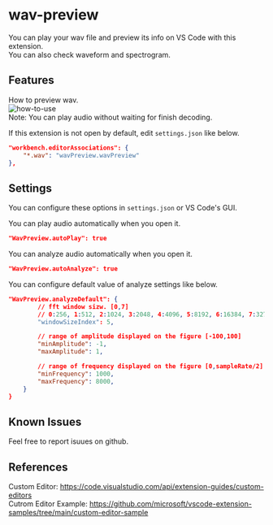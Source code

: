 # wav-preview 

You can play your wav file and preview its info on VS Code with this extension.  
You can also check waveform and spectrogram.  

## Features

How to preview wav.  
![how-to-use](https://github.com/sukumo28/wav-preview/blob/main/images/how-to-use.gif?raw=true)  
Note: You can play audio without waiting for finish decoding.

If this extension is not open by default, edit `settings.json` like below.  
```json
"workbench.editorAssociations": {
    "*.wav": "wavPreview.wavPreview"
},
```

## Settings  
You can configure these options in `settings.json` or VS Code's GUI.  

You can play audio automatically when you open it.  
```json
"WavPreview.autoPlay": true
```

You can analyze audio automatically when you open it.   
```json
"WavPreview.autoAnalyze": true
```

You can configure default value of analyze settings like below.  
```json
"WavPreview.analyzeDefault": {
        // fft window sizw. [0,7]
        // 0:256, 1:512, 2:1024, 3:2048, 4:4096, 5:8192, 6:16384, 7:32768
        "windowSizeIndex": 5,

        // range of amplitude displayed on the figure [-100,100]
        "minAmplitude": -1,
        "maxAmplitude": 1,

        // range of frequency displayed on the figure [0,sampleRate/2]
        "minFrequency": 1000,
        "maxFrequency": 8000,
    }
}
```
  
## Known Issues

Feel free to report isuues on github.  

## References

Custom Editor: https://code.visualstudio.com/api/extension-guides/custom-editors  
Cutrom Editor Example: https://github.com/microsoft/vscode-extension-samples/tree/main/custom-editor-sample  